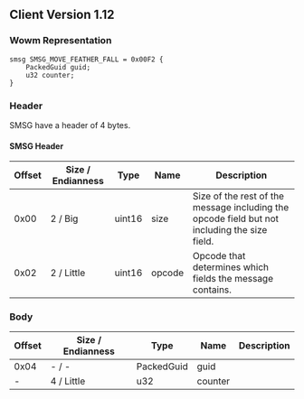 ## Client Version 1.12

### Wowm Representation
```rust,ignore
smsg SMSG_MOVE_FEATHER_FALL = 0x00F2 {
    PackedGuid guid;    
    u32 counter;    
}

```
### Header
SMSG have a header of 4 bytes.

#### SMSG Header
| Offset | Size / Endianness | Type   | Name   | Description |
| ------ | ----------------- | ------ | ------ | ----------- |
| 0x00   | 2 / Big           | uint16 | size   | Size of the rest of the message including the opcode field but not including the size field.|
| 0x02   | 2 / Little        | uint16 | opcode | Opcode that determines which fields the message contains.|
### Body
| Offset | Size / Endianness | Type | Name | Description |
| ------ | ----------------- | ---- | ---- | ----------- |
| 0x04 | - / - | PackedGuid | guid |  |
| - | 4 / Little | u32 | counter |  |
